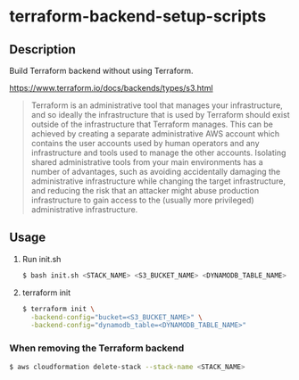 # terraform-backend-setup-scripts
## Description
Build Terraform backend without using Terraform.

https://www.terraform.io/docs/backends/types/s3.html
> Terraform is an administrative tool that manages your infrastructure, and so ideally the infrastructure that is used by Terraform should exist outside of the infrastructure that Terraform manages. This can be achieved by creating a separate administrative AWS account which contains the user accounts used by human operators and any infrastructure and tools used to manage the other accounts. Isolating shared administrative tools from your main environments has a number of advantages, such as avoiding accidentally damaging the administrative infrastructure while changing the target infrastructure, and reducing the risk that an attacker might abuse production infrastructure to gain access to the (usually more privileged) administrative infrastructure.

## Usage
1. Run init.sh

    ```sh
    $ bash init.sh <STACK_NAME> <S3_BUCKET_NAME> <DYNAMODB_TABLE_NAME>
    ```

1. terraform init

    ```sh
    $ terraform init \
      -backend-config="bucket=<S3_BUCKET_NAME>" \
      -backend-config="dynamodb_table=<DYNAMODB_TABLE_NAME>"
    ```

### When removing the Terraform backend

  ```sh
  $ aws cloudformation delete-stack --stack-name <STACK_NAME>
  ```
